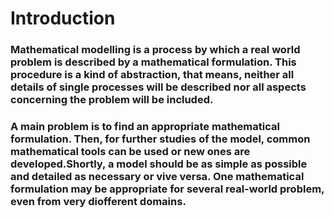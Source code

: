 # Introduction

### Mathematical modelling is a process by which a real world problem is described by a mathematical formulation. This procedure is a kind of abstraction, that means, neither all details of single processes will be described nor all aspects concerning the problem will be included.
### A main problem is to find an appropriate mathematical formulation. Then, for further studies of the model, common mathematical tools can be used or new ones are developed.Shortly, a model should be as simple as possible and detailed as necessary or vive versa. One mathematical formulation may be appropriate for several real-world problem, even from very diofferent domains. 
